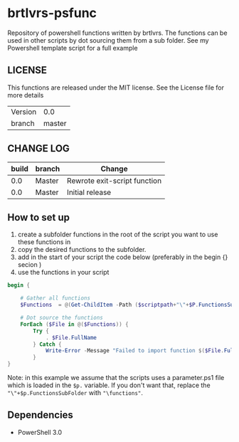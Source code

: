 # brtlvrs-psfunc

Repository of powershell functions written by brtlvrs.
The functions can be used in other scripts by dot sourcing them from a sub folder.
See my Powershell template script for a full example

## LICENSE

This functions are released under the MIT license. See the License file for more details

| | |
|---|---|
| Version | 0.0|
| branch | master|

## CHANGE LOG

|build|branch |  Change |
|---|---|---|
|0.0| Master| Rewrote exit-script function|
|0.0| Master| Initial release|

## How to set up

1. create a subfolder functions in the root of the script you want to use these functions in
1. copy the desired functions to the subfolder.
1. add in the start of your script  the code below (preferably in the begin {} secion
)
1. use the functions in your script

```powershell
begin {

    # Gather all functions
    $Functions  = @(Get-ChildItem -Path ($scriptpath+"\"+$P.FunctionsSubFolder) -Filter *.ps1 -ErrorAction SilentlyContinue)

    # Dot source the functions
    ForEach ($File in @($Functions)) {
        Try {
            . $File.FullName
        } Catch {
            Write-Error -Message "Failed to import function $($File.FullName): $_"
        }
}
```

Note: in this example we assume that the scripts uses a parameter.ps1 file which is loaded in the ```$p.``` variable. If you don't want that, replace the ```"\"+$p.FunctionsSubFolder``` with ```"\functions"```.

## Dependencies

- PowerShell 3.0